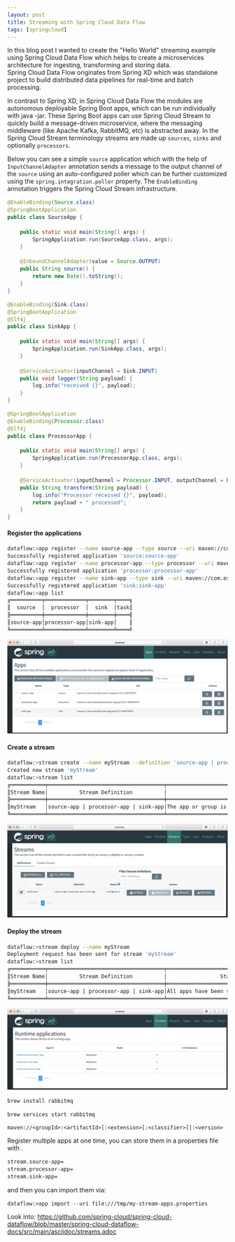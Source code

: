 ```yaml
---
layout: post
title: Streaming with Spring Cloud Data Flow
tags: [springcloud]
---
```


In this blog post I wanted to create the "Hello World" streaming example using Spring Cloud Data Flow which helps to create a microservices architecture for ingesting, transforming and storing data.   
Spring Cloud Data Flow originates from Spring XD which was standalone project to build distributed data pipelines for real-time and batch processing.

In contrast to Spring XD, in Spring Cloud Data Flow the modules are autonomous deployable Spring Boot apps, which can be run individually with java -jar. 
These Spring Boot apps can use Spring Cloud Stream to quickly build a message-driven microservice, where the messaging middleware (like Apache Kafka, RabbitMQ, etc) is abstracted away.
In the Spring Cloud Stream terminology streams are made up `sources`, `sinks` and optionally `processors`.

Below you can see a simple `source` application which with the help of `InputChannelAdapter` annotation sends a message to the output channel of the `source` using an auto-configured poller which can be further customized using the `spring.integration.poller` property.
The `EnableBinding` annotation triggers the Spring Cloud Stream infrastructure.

```java
@EnableBinding(Source.class)
@SpringBootApplication
public class SourceApp {

    public static void main(String[] args) {
        SpringApplication.run(SourceApp.class, args);
    }

    @InboundChannelAdapter(value = Source.OUTPUT)
    public String source() {
        return new Date().toString();
    }
}
```


```java
@EnableBinding(Sink.class)
@SpringBootApplication
@Slf4j
public class SinkApp {

    public static void main(String[] args) {
        SpringApplication.run(SinkApp.class, args);
    }

    @ServiceActivator(inputChannel = Sink.INPUT)
    public void logger(String payload) {
        log.info("received {}", payload);
    }
}
```

```java
@SpringBootApplication
@EnableBinding(Processor.class)
@Slf4j
public class ProcessorApp {

    public static void main(String[] args) {
        SpringApplication.run(ProcessorApp.class, args);
    }

    @ServiceActivator(inputChannel = Processor.INPUT, outputChannel = Processor.OUTPUT)
    public String transform(String payload) {
        log.info("Processor received {}", payload);
        return payload + " processed";
    }
}
```

#### Register the applications

```bash
dataflow:>app register --name source-app --type source --uri maven://com.example:source-app:jar:0.0.1-SNAPSHOT
Successfully registered application 'source:source-app'
dataflow:>app register --name processor-app --type processor --uri maven://com.example:processor-app:jar:0.0.1-SNAPSHOT
Successfully registered application 'processor:processor-app'
dataflow:>app register --name sink-app --type sink --uri maven://com.example:sink-app:jar:0.0.1-SNAPSHOT
Successfully registered application 'sink:sink-app'
dataflow:>app list
╔══════════╤═════════════╤════════╤════╗
║  source  │  processor  │  sink  │task║
╠══════════╪═════════════╪════════╪════╣
║source-app│processor-app│sink-app│    ║
╚══════════╧═════════════╧════════╧════╝
```

<p><img src="/images/2017-08-22/scdf-apps.png" alt="Spring Cloud Data Flow - Apps" /></p>

#### Create a stream
```bash
dataflow:>stream create --name myStream --definition 'source-app | processor-app | sink-app'
Created new stream 'myStream'
dataflow:>stream list
╔═══════════╤═════════════════════════════════════╤══════════════════════════════════════════════════════════════════════╗
║Stream Name│          Stream Definition          │                                Status                                ║
╠═══════════╪═════════════════════════════════════╪══════════════════════════════════════════════════════════════════════╣
║myStream   │source-app | processor-app | sink-app│The app or group is known to the system, but is not currently deployed║
╚═══════════╧═════════════════════════════════════╧══════════════════════════════════════════════════════════════════════╝
```

<p><img src="/images/2017-08-22/scdf-streams.png" alt="Spring Cloud Data Flow - Streams" /></p>

#### Deploy the stream
```bash
dataflow:>stream deploy --name myStream
Deployment request has been sent for stream 'myStream'
dataflow:>stream list
╔═══════════╤═════════════════════════════════════╤════════════════════════════════════════╗
║Stream Name│          Stream Definition          │                 Status                 ║
╠═══════════╪═════════════════════════════════════╪════════════════════════════════════════╣
║myStream   │source-app | processor-app | sink-app│All apps have been successfully deployed║
╚═══════════╧═════════════════════════════════════╧════════════════════════════════════════╝
```

<p><img src="/images/2017-08-22/scdf-runtime.png" alt="Spring Cloud Data Flow - Runtime" /></p>

```bash
brew install rabbitmq
```

```bash
brew services start rabbitmq
```

```
maven://<groupId>:<artifactId>[:<extension>[:<classifier>]]:<version>
```

Register multiple apps at one time, you can store them in a properties file with <type>.<name>
```bash
stream.source-app=
stream.processor-app=
stream.sink-app=
```

and then you can import them via:

```
dataflow:>app import --uri file:///tmp/my-stream-apps.properties
```
Look into: https://github.com/spring-cloud/spring-cloud-dataflow/blob/master/spring-cloud-dataflow-docs/src/main/asciidoc/streams.adoc